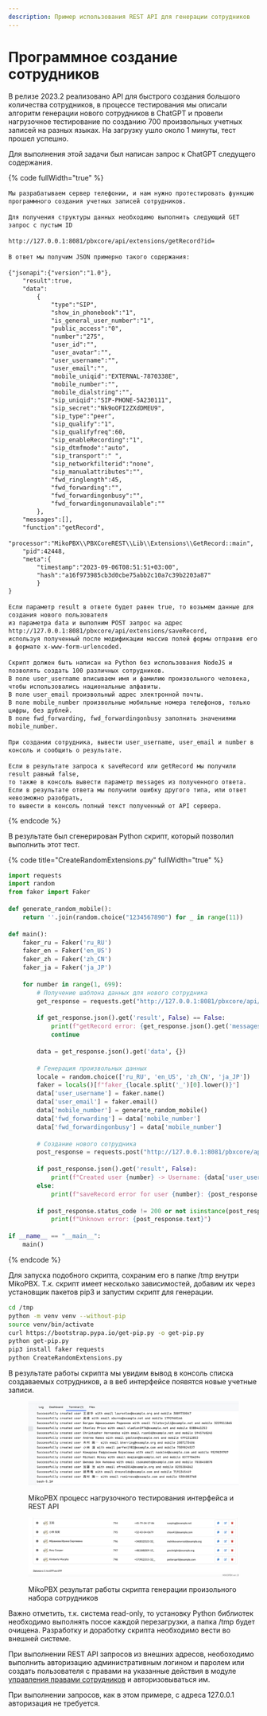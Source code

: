 ```yaml
---
description: Пример использования REST API для генерации сотрудников
---
```


# Программное создание сотрудников

В релизе 2023.2 реализовано API для быстрого создания большого количества сотрудников, в процессе тестирования мы описали алгоритм генерации нового сотрудников в ChatGPT и провели нагрузочное тестирование по созданию 700 произвольных учетных записей на разных языках. На загрузку ушло около 1 минуты, тест прошел успешно.

Для выполнения этой задачи был написан запрос к ChatGPT следущего содержания.

{% code fullWidth="true" %}
```
Мы разрабатываем сервер телефонии, и нам нужно протестировать функцию 
программного создания учетных записей сотрудников. 

Для получения структуры данных необходимо выполнить следующий GET запрос с пустым ID

http://127.0.0.1:8081/pbxcore/api/extensions/getRecord?id=

В ответ мы получим JSON примерно такого содержания:

{"jsonapi":{"version":"1.0"},
    "result":true,
    "data":
        {
            "type":"SIP",
            "show_in_phonebook":"1",
            "is_general_user_number":"1",
            "public_access":"0",
            "number":"275",
            "user_id":"",
            "user_avatar":"",
            "user_username":"",
            "user_email":"",
            "mobile_uniqid":"EXTERNAL-7870338E",
            "mobile_number":"",
            "mobile_dialstring":"",
            "sip_uniqid":"SIP-PHONE-5A230111",
            "sip_secret":"Nk9oOFI2ZXdDMEU9",
            "sip_type":"peer",
            "sip_qualify":"1",
            "sip_qualifyfreq":60,
            "sip_enableRecording":"1",
            "sip_dtmfmode":"auto",
            "sip_transport":" ",
            "sip_networkfilterid":"none",
            "sip_manualattributes":"",
            "fwd_ringlength":45,
            "fwd_forwarding":"",
            "fwd_forwardingonbusy":"",
            "fwd_forwardingonunavailable":""
        },
    "messages":[],
    "function":"getRecord",
    "processor":"MikoPBX\\PBXCoreREST\\Lib\\Extensions\\GetRecord::main",
    "pid":42448,
    "meta":{
        "timestamp":"2023-09-06T08:51:51+03:00",
        "hash":"a16f973985cb3d0cbe75abb2c10a7c39b2203a87"
        }
}

Если параметр result в ответе будет равен true, то возьмем данные для создания нового пользователя 
из параметра data и выполним POST запрос на адрес http://127.0.0.1:8081/pbxcore/api/extensions/saveRecord,
используя полученный после модификации массив полей формы отправив его в формате x-www-form-urlencoded.

Скрипт должен быть написан на Python без использования NodeJS и позволять создать 100 различных сотрудников.
В поле user_username вписываем имя и фамилию произвольного человека, чтобы использовались национальные алфавиты.
В поле user_email произвольный адрес электронной почты.
В поле mobile_number произвольные мобильные номера телефонов, только цифры, без дублей.
В поле fwd_forwarding, fwd_forwardingonbusy заполнить значениями mobile_number.

При создании сотрудника, вывести user_username, user_email и number в консоль и сообщить о результате.

Если в результате запроса к saveRecord или getRecord мы получили result равный false, 
то также в консоль вывести параметр messages из полученного ответа. 
Если в результате ответа мы получили ошибку другого типа, или ответ невозможно разобрать,
то вывести в консоль полный текст полученный от API сервера.
```
{% endcode %}

В результате был сгенерирован Python скрипт, который позволил выполнить этот тест.

{% code title="CreateRandomExtensions.py" fullWidth="true" %}
```python
import requests
import random
from faker import Faker

def generate_random_mobile():
    return ''.join(random.choice("1234567890") for _ in range(11))

def main():
    faker_ru = Faker('ru_RU')
    faker_en = Faker('en_US')
    faker_zh = Faker('zh_CN')
    faker_ja = Faker('ja_JP')

    for number in range(1, 699):
        # Получение шаблона данных для нового сотрудника
        get_response = requests.get("http://127.0.0.1:8081/pbxcore/api/extensions/getRecord?id=")

        if get_response.json().get('result', False) == False:
            print(f"getRecord error: {get_response.json().get('messages', 'Unknown error')}")
            continue

        data = get_response.json().get('data', {})

        # Генерация произвольных данных
        locale = random.choice(['ru_RU', 'en_US', 'zh_CN', 'ja_JP'])
        faker = locals()[f"faker_{locale.split('_')[0].lower()}"]
        data['user_username'] = faker.name()
        data['user_email'] = faker.email()
        data['mobile_number'] = generate_random_mobile()
        data['fwd_forwarding'] = data['mobile_number']
        data['fwd_forwardingonbusy'] = data['mobile_number']

        # Создание нового сотрудника
        post_response = requests.post("http://127.0.0.1:8081/pbxcore/api/extensions/saveRecord", data=data, headers={'Content-Type': 'application/x-www-form-urlencoded'})

        if post_response.json().get('result', False):
            print(f"Created user {number} -> Username: {data['user_username']}, Email: {data['user_email']}, Mobile: {data['mobile_number']}")
        else:
            print(f"saveRecord error for user {number}: {post_response.json().get('messages', 'Unknown error')}")

        if post_response.status_code != 200 or not isinstance(post_response.json(), dict):
            print(f"Unknown error: {post_response.text}")

if __name__ == "__main__":
    main()

```
{% endcode %}

Для запуска подобного скрипта, сохраним его в папке /tmp внутри MikoPBX. Т.к. скрипт имеет несколько зависимостей, добавим их через установщик пакетов pip3 и запустим скрипт для генерации.

```bash
cd /tmp
python -m venv venv --without-pip
source venv/bin/activate
curl https://bootstrap.pypa.io/get-pip.py -o get-pip.py
python get-pip.py
pip3 install faker requests
python CreateRandomExtensions.py
```

В результате работы скрипта мы увидим вывод в консоль списка создаваемых сотрудников, а в веб интерфейсе появятся новые учетные записи.

<figure><img src="../../.gitbook/assets/3. Processing.png" alt=""><figcaption><p>MikoPBX процесс нагрузочного тестирования интерфейса и REST API</p></figcaption></figure>

<figure><img src="../../.gitbook/assets/Screenshot 2023-09-06 at 14.04.52.png" alt=""><figcaption><p>MikoPBX результат работы скрипта генерации произольного набора сотрудников</p></figcaption></figure>

Важно отметить, т.к. система read-only, то установку Python библиотек необходимо выполнять посое каждой перезагрузки, а папка /tmp будет очищена. Разработку и доработку скрипта необходимо вести во внешней системе.

При выполнении REST API запросов из внешних адресов, необоходимо выполнить авторизацию административным логином и паролем или создать пользователя с правами на указанные действия в модуле [управления правами сотрудников](../../modules/miko/module-users-u-i.md) и авторизовываться им.

При выполнении запросов, как в этом примере, с адреса 127.0.0.1 авторизация не требуется.
